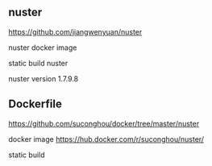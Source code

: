 ## nuster

https://github.com/jiangwenyuan/nuster

nuster docker image

static build nuster

nuster version 1.7.9.8


## Dockerfile

https://github.com/suconghou/docker/tree/master/nuster

docker image  https://hub.docker.com/r/suconghou/nuster/

static build

